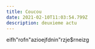 ```yaml
---
title: Coucou
date: 2021-02-10T11:03:54.799Z
description: deuxieme actu
---
```

eifh"rofn"azioejfdnin"rzje$rneizg